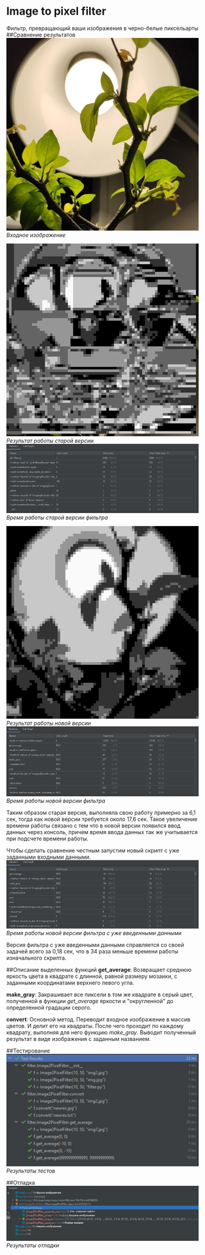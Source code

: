 # Image to pixel filter
Фильтр, превращающий ваши изображения в черно-белые пиксельарты
##Сравнение результатов
![Входное изображение](img2.jpg)
*Входное изображение*


![Результат старого фильтра](res.jpg)
*Результат работы старой версии*
![Старый фильтр](old-filter-profile.jpg)
*Время работы старой версии фильтра*


![Результат нового фильтра](newres.jpg)
*Результат работы новой версии*
![Новый фильтр](filter-profile.jpg)
*Время работы новой версии фильтра*


Таким образом старая версия, выполняла свою работу примерно за 6,1 cек,
тогда как новой версии требуется около 17,6 сек. Такое увеличение времени 
работы связано с тем что в новой версии появился ввод данных через консоль,
причем время ввода данных так же учитывается при подсчете времени работы.

Чтобы сделать сравнение честным запустим новый скрипт с уже заданными
входными данными.
![Новый фильтр с введенными данными](name-filter-profile.jpg)
*Время работы новой версии фильтра с уже введенными данными*

Версия фильтра с уже введенными данными справляется со своей задачей
всего за 0,18 сек, что в 34 раза меньше времени работы изначального скрипта.

##Описание выделенных функций
**get_average**: Возвращает среднюю яркость цвета в квадрате с длинной, равной 
размеру мозаики, с заданными координатами верхнего левого угла.

**make_gray**: Закрашивает все пиксели в том же квадрате в серый цвет, полученной
в функции *get_average* яркости и "округленной" до определенной градации серого.

**convert**: Основной метод. Переводит входное изображение в массив цветов. И делит
его на квадраты. После чего проходит по каждому квадрату, выполняя для него функцию
*make_gray*. Выводит полученный результат в виде изображения с заданным названием.

##Тестирование
![Результаты тестов](test-results.jpg)
*Результаты тестов*

##Отладка
![Результаты отладки](debug.png)
*Результаты отладки*